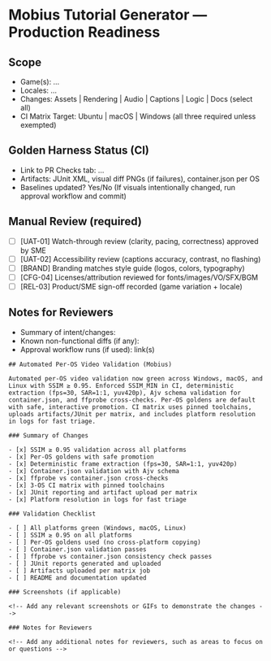# Mobius Tutorial Generator — Production Readiness

## Scope
- Game(s): …
- Locales: …
- Changes: Assets | Rendering | Audio | Captions | Logic | Docs (select all)
- CI Matrix Target: Ubuntu | macOS | Windows (all three required unless exempted)

## Golden Harness Status (CI)
- Link to PR Checks tab: …
- Artifacts: JUnit XML, visual diff PNGs (if failures), container.json per OS
- Baselines updated? Yes/No (If visuals intentionally changed, run approval workflow and commit)

## Manual Review (required)
- [ ] [UAT-01] Watch-through review (clarity, pacing, correctness) approved by SME
- [ ] [UAT-02] Accessibility review (captions accuracy, contrast, no flashing)
- [ ] [BRAND] Branding matches style guide (logos, colors, typography)
- [ ] [CFG-04] Licenses/attribution reviewed for fonts/images/VO/SFX/BGM
- [ ] [REL-03] Product/SME sign-off recorded (game variation + locale)

## Notes for Reviewers
- Summary of intent/changes:
- Known non-functional diffs (if any):
- Approval workflow runs (if used): link(s)

```
## Automated Per-OS Video Validation (Mobius)

Automated per-OS video validation now green across Windows, macOS, and Linux with SSIM ≥ 0.95. Enforced SSIM_MIN in CI, deterministic extraction (fps=30, SAR=1:1, yuv420p), Ajv schema validation for container.json, and ffprobe cross-checks. Per-OS goldens are default with safe, interactive promotion. CI matrix uses pinned toolchains, uploads artifacts/JUnit per matrix, and includes platform resolution in logs for fast triage.

### Summary of Changes

- [x] SSIM ≥ 0.95 validation across all platforms
- [x] Per-OS goldens with safe promotion
- [x] Deterministic frame extraction (fps=30, SAR=1:1, yuv420p)
- [x] Container.json validation with Ajv schema
- [x] ffprobe vs container.json cross-checks
- [x] 3-OS CI matrix with pinned toolchains
- [x] JUnit reporting and artifact upload per matrix
- [x] Platform resolution in logs for fast triage

### Validation Checklist

- [ ] All platforms green (Windows, macOS, Linux)
- [ ] SSIM ≥ 0.95 on all platforms
- [ ] Per-OS goldens used (no cross-platform copying)
- [ ] Container.json validation passes
- [ ] ffprobe vs container.json consistency check passes
- [ ] JUnit reports generated and uploaded
- [ ] Artifacts uploaded per matrix job
- [ ] README and documentation updated

### Screenshots (if applicable)

<!-- Add any relevant screenshots or GIFs to demonstrate the changes -->

### Notes for Reviewers

<!-- Add any additional notes for reviewers, such as areas to focus on or questions -->

